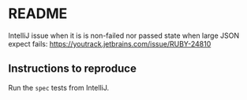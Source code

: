 # README

IntelliJ issue when it is is non-failed nor passed state when large JSON expect fails:
https://youtrack.jetbrains.com/issue/RUBY-24810

## Instructions to reproduce

Run the `spec` tests from IntelliJ.
